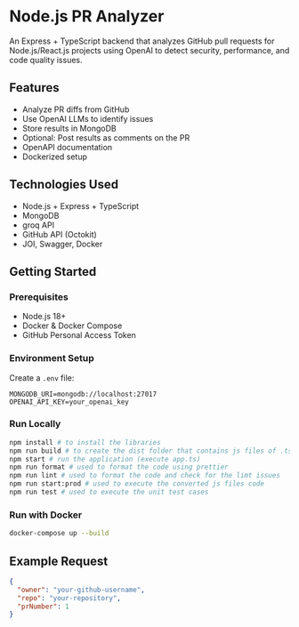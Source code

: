 # Node.js PR Analyzer

An Express + TypeScript backend that analyzes GitHub pull requests for Node.js/React.js projects using OpenAI to detect security, performance, and code quality issues.

## Features

- Analyze PR diffs from GitHub
- Use OpenAI LLMs to identify issues
- Store results in MongoDB
- Optional: Post results as comments on the PR
- OpenAPI documentation
- Dockerized setup

## Technologies Used

- Node.js + Express + TypeScript
- MongoDB
- groq API
- GitHub API (Octokit)
- JOI, Swagger, Docker

## Getting Started

### Prerequisites

- Node.js 18+
- Docker & Docker Compose
- GitHub Personal Access Token

### Environment Setup

Create a `.env` file:

```env
MONGODB_URI=mongodb://localhost:27017
OPENAI_API_KEY=your_openai_key
```

### Run Locally

```bash
npm install # to install the libraries
npm run build # to create the dist folder that contains js files of .ts files
npm start # run the application (execute app.ts)
npm run format # used to format the code using prettier
npm run lint # used to format the code and check for the limt issues
npm run start:prod # used to execute the converted js files code
npm run test # used to execute the unit test cases
```

### Run with Docker

```bash
docker-compose up --build
```

## Example Request

```json
{
  "owner": "your-github-username",
  "repo": "your-repository",
  "prNumber": 1
}
```
